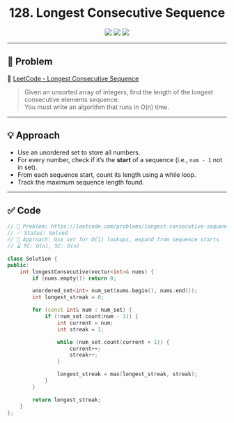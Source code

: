 <h1 align="center">128. Longest Consecutive Sequence</h1>

<p align="center">
  <img src="https://img.shields.io/badge/Difficulty-Medium-yellow?style=for-the-badge" />
  <img src="https://img.shields.io/badge/Status-Solved-success?style=for-the-badge" />
  <img src="https://img.shields.io/badge/Language-C++-blue?style=for-the-badge" />
</p>

---

## 📘 Problem   

🔗 [LeetCode - Longest Consecutive Sequence](https://leetcode.com/problems/longest-consecutive-sequence/)  
> Given an unsorted array of integers, find the length of the longest consecutive elements sequence.  
> You must write an algorithm that runs in O(n) time.

---

## 💡 Approach

- Use an unordered set to store all numbers.
- For every number, check if it’s the **start** of a sequence (i.e., `num - 1` not in set).
- From each sequence start, count its length using a while loop.
- Track the maximum sequence length found.

---

## ✅ Code

```cpp
// 📌 Problem: https://leetcode.com/problems/longest-consecutive-sequence/
// ✅ Status: Solved
// 🧠 Approach: Use set for O(1) lookups, expand from sequence starts
// ⌛ TC: O(n), SC: O(n)

class Solution {
public:
    int longestConsecutive(vector<int>& nums) {
        if (nums.empty()) return 0;

        unordered_set<int> num_set(nums.begin(), nums.end());
        int longest_streak = 0;

        for (const int& num : num_set) {
            if (!num_set.count(num - 1)) {
                int current = num;
                int streak = 1;

                while (num_set.count(current + 1)) {
                    current++;
                    streak++;
                }

                longest_streak = max(longest_streak, streak);
            }
        }

        return longest_streak;
    }
};